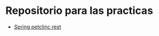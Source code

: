 # Repositorio para las practicas
- [Spring petclinc rest](https://github.com/spring-petclinic/spring-petclinic-rest)